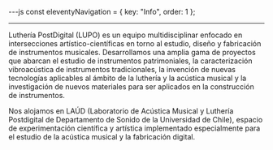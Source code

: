 ---js
const eleventyNavigation = {
 key: "Info",
 order: 1
};

---

<p>Luthería PostDigital (LUPO) es un equipo multidisciplinar enfocado en intersecciones artístico-científicas en torno al estudio, diseño y fabricación de instrumentos musicales. Desarrollamos una amplia gama de proyectos que abarcan el estudio de instrumentos patrimoniales, la caracterización vibroacústica de instrumentos tradicionales, la invención de nuevas tecnologías aplicables al ámbito de la luthería y la acústica musical y la investigación de nuevos materiales para ser aplicados en la construcción de instrumentos.</p>

<p>Nos alojamos en LAÚD (Laboratorio de Acústica Musical y Luthería Postdigital de Departamento de Sonido de la Universidad de Chile), espacio de experimentación científica y artística implementado especialmente para el estudio de la acústica musical y la fabricación digital.</p>
